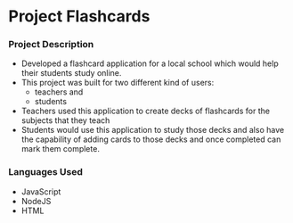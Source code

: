 # Project Flashcards

### Project Description
* Developed a flashcard application for a local school which would help their students study online. 
* This project was built for two different kind of users:
  * teachers and 
  * students 
* Teachers used this application to create decks of flashcards for the subjects that they teach
* Students would use this application to study those decks and also have the capability of adding cards to those decks and once completed can mark them complete.

### Languages Used
* JavaScript
* NodeJS
* HTML
